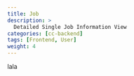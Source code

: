 ```yaml
---
title: Job
description: >
  Detailed Single Job Information View
categories: [cc-backend]
tags: [Frontend, User]
weight: 4
---
```


lala
